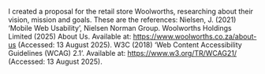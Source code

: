 I created a proposal for the retail store Woolworths, researching about their vision, mission and goals.
These are the references:
Nielsen, J. (2021) ‘Mobile Web Usability’, Nielsen Norman Group.
Woolworths Holdings Limited (2025) About Us. Available at: https://www.woolworths.co.za/about-us (Accessed: 13 August 2025).
W3C (2018) ‘Web Content Accessibility Guidelines (WCAG) 2.1’. Available at: https://www.w3.org/TR/WCAG21/ (Accessed: 13 August 2025).

